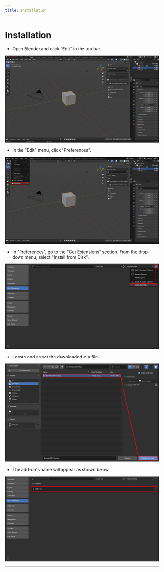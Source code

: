 ```yaml
---
title: Installation
---
```


# Installation

- Open Blender and click "Edit" in the top bar.

![image](../assets/images/installation/01.jpg)

- In the "Edit" menu, click "Preferences".

![image](../assets/images/installation/02.jpg)

- In "Preferences", go to the "Get Extensions" section. From the drop-down menu, select "Install from Disk".

![image](../assets/images/installation/03.jpg)

- Locate and select the downloaded .zip file.

![image](../assets/images/installation/04.jpg)

- The add-on's name will appear as shown below.

![image](../assets/images/installation/05.jpg)


---